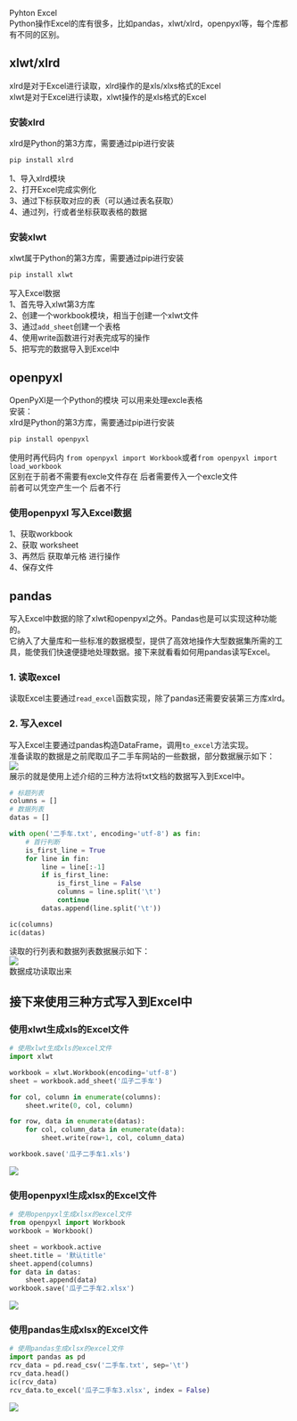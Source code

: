 Pyhton Excel<br />Python操作Excel的库有很多，比如pandas，xlwt/xlrd，openpyxl等，每个库都有不同的区别。
<a name="cOOaW"></a>
## xlwt/xlrd
xlrd是对于Excel进行读取，xlrd操作的是xls/xlxs格式的Excel<br />xlwt是对于Excel进行读取，xlwt操作的是xls格式的Excel
<a name="jEM7O"></a>
### 安装xlrd
xlrd是Python的第3方库，需要通过pip进行安装
```bash
pip install xlrd
```
1、导入xlrd模块<br />2、打开Excel完成实例化<br />3、通过下标获取对应的表（可以通过表名获取）<br />4、通过列，行或者坐标获取表格的数据
<a name="Jwzl4"></a>
### 安装xlwt
xlwt属于Python的第3方库，需要通过pip进行安装
```bash
pip install xlwt
```
写入Excel数据<br />1、首先导入xlwt第3方库<br />2、创建一个workbook模块，相当于创建一个xlwt文件<br />3、通过`add_sheet`创建一个表格<br />4、使用write函数进行对表完成写的操作<br />5、把写完的数据导入到Excel中
<a name="NuJuP"></a>
## openpyxl
OpenPyXl是一个Python的模块  可以用来处理excle表格<br />安装：<br />xlrd是Python的第3方库，需要通过pip进行安装
```bash
pip install openpyxl
```
使用时再代码内 `from openpyxl import Workbook`或者`from openpyxl import load_workbook`<br />区别在于前者不需要有excle文件存在  后者需要传入一个excle文件<br />前者可以凭空产生一个  后者不行
<a name="uAF9l"></a>
### 使用openpyxl 写入Excel数据
1、获取workbook<br />2、获取 worksheet<br />3、再然后 获取单元格  进行操作<br />4、保存文件
<a name="OEYPX"></a>
## pandas
写入Excel中数据的除了xlwt和openpyxl之外。Pandas也是可以实现这种功能的。<br />它纳入了大量库和一些标准的数据模型，提供了高效地操作大型数据集所需的工具，能使我们快速便捷地处理数据。接下来就看看如何用pandas读写Excel。
<a name="OcQuV"></a>
### 1. 读取excel
读取Excel主要通过`read_excel`函数实现，除了pandas还需要安装第三方库xlrd。
<a name="aVkyb"></a>
### 2. 写入excel
写入Excel主要通过pandas构造DataFrame，调用`to_excel`方法实现。<br />准备读取的数据是之前爬取瓜子二手车网站的一些数据，部分数据展示如下：<br />![](./img/1645426354929-5ba8d776-e8b8-4fed-a58a-3c9a7fd2fd71.webp)<br />展示的就是使用上述介绍的三种方法将txt文档的数据写入到Excel中。
```python
# 标题列表
columns = []
# 数据列表
datas = []

with open('二手车.txt', encoding='utf-8') as fin:
    # 首行判断
    is_first_line = True
    for line in fin:
        line = line[:-1]
        if is_first_line:
            is_first_line = False
            columns = line.split('\t')
            continue
        datas.append(line.split('\t'))

ic(columns)
ic(datas)
```
读取的行列表和数据列表数据展示如下：<br />![](./img/1645426354916-350cf7b0-bb6d-43b3-8ff1-35b2dfa9301a.webp)<br />数据成功读取出来
<a name="JLzaV"></a>
## 接下来使用三种方式写入到Excel中
<a name="zgSUZ"></a>
### 使用xlwt生成xls的Excel文件
```python
# 使用xlwt生成xls的excel文件
import xlwt

workbook = xlwt.Workbook(encoding='utf-8')
sheet = workbook.add_sheet('瓜子二手车')

for col, column in enumerate(columns):
    sheet.write(0, col, column)

for row, data in enumerate(datas):
    for col, column_data in enumerate(data):
        sheet.write(row+1, col, column_data)

workbook.save('瓜子二手车1.xls')
```
![](./img/1645426354907-b9ea8df9-5a72-4fb4-98b7-9ff19abdef00.webp)
<a name="raRGF"></a>
### 使用openpyxl生成xlsx的Excel文件
```python
# 使用openpyxl生成xlsx的excel文件
from openpyxl import Workbook
workbook = Workbook()

sheet = workbook.active
sheet.title = '默认title'
sheet.append(columns)
for data in datas:
    sheet.append(data)
workbook.save('瓜子二手车2.xlsx')
```
![](./img/1645426355067-b904c7c7-ec1b-4390-bab9-95fb3430f40f.webp)
<a name="kScK8"></a>
### 使用pandas生成xlsx的Excel文件
```python
# 使用pandas生成xlsx的excel文件
import pandas as pd
rcv_data = pd.read_csv('二手车.txt', sep='\t')
rcv_data.head()
ic(rcv_data)
rcv_data.to_excel('瓜子二手车3.xlsx', index = False)
```
![](./img/1645426354912-392670ca-4cb9-4b9d-9bbb-724893a56a1b.webp)
